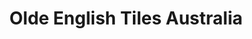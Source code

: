 ---
title: "Olde English Tiles Australia"
url: /annandale/olde-english-tiles-australia/
shop: Fliesen
---
